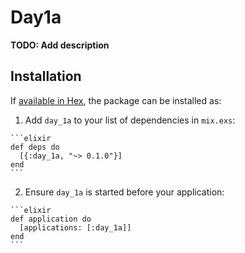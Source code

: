 # Day1a

**TODO: Add description**

## Installation

If [available in Hex](https://hex.pm/docs/publish), the package can be installed as:

  1. Add `day_1a` to your list of dependencies in `mix.exs`:

    ```elixir
    def deps do
      [{:day_1a, "~> 0.1.0"}]
    end
    ```

  2. Ensure `day_1a` is started before your application:

    ```elixir
    def application do
      [applications: [:day_1a]]
    end
    ```

